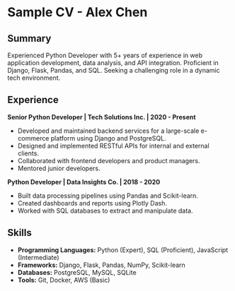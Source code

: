 # Sample CV - Alex Chen

## Summary
Experienced Python Developer with 5+ years of experience in web application development, data analysis, and API integration. Proficient in Django, Flask, Pandas, and SQL. Seeking a challenging role in a dynamic tech environment.

## Experience

**Senior Python Developer | Tech Solutions Inc. | 2020 - Present**
- Developed and maintained backend services for a large-scale e-commerce platform using Django and PostgreSQL.
- Designed and implemented RESTful APIs for internal and external clients.
- Collaborated with frontend developers and product managers.
- Mentored junior developers.

**Python Developer | Data Insights Co. | 2018 - 2020**
- Built data processing pipelines using Pandas and Scikit-learn.
- Created dashboards and reports using Plotly Dash.
- Worked with SQL databases to extract and manipulate data.

## Skills
- **Programming Languages:** Python (Expert), SQL (Proficient), JavaScript (Intermediate)
- **Frameworks:** Django, Flask, Pandas, NumPy, Scikit-learn
- **Databases:** PostgreSQL, MySQL, SQLite
- **Tools:** Git, Docker, AWS (Basic)

